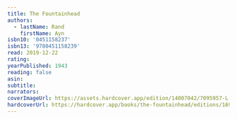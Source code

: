 ```yaml
---
title: The Fountainhead
authors:
  - lastName: Rand
    firstName: Ayn
isbn10: '0451158237'
isbn13: '9780451158239'
read: 2019-12-22
rating:
yearPublished: 1943
reading: false
asin:
subtitle:
narrators:
coverImageUrl: https://assets.hardcover.app/edition/14007042/7095957-L.jpg
hardcoverUrl: https://hardcover.app/books/the-fountainhead/editions/16903532
---
```

